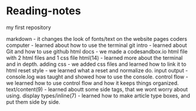 # Reading-notes
my first repository


markdown - it changes the look of fonts/text on the website pages
coders computer - learned about how to use the terminal
git intro -  learned about Git and how to use github
html docs - we made a codesandbox.io html file with 2 html files and 1 css file
html(14) - learned more about the terminal and in depth.
adding css - we added css files and learned how to link it to html
reset style - we learned what a reset and normalize do. 
input output - console.log was taught and showed how to use the console. 
control flow - we learned how to use control flow and how it keeps things organized.
text/content(9) - learned aboutt some side tags, that we wont worry about using.
display types/inline(7) - learned how to make article type boxes, and put them side by side.
